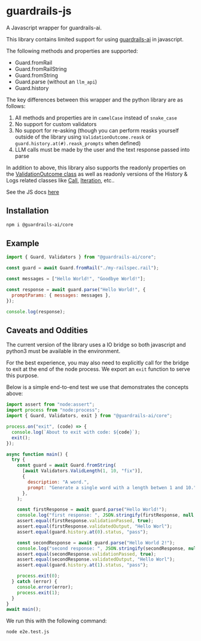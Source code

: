 # guardrails-js

A Javascript wrapper for guardrails-ai.

This library contains limited support for using [guardrails-ai](https://pypi.org/project/guardrails-ai/) in javascript.

The following methods and properties are supported:

- Guard.fromRail
- Guard.fromRailString
- Guard.fromString
- Guard.parse (without an `llm_api`)
- Guard.history

The key differences between this wrapper and the python library are as follows:

1. All methods and properties are in `camelCase` instead of `snake_case`
1. No support for custom validators
1. No support for re-asking (though you can perform reasks yourself outside of the library using `ValidationOutcome.reask` or `guard.history.at(#).reask_prompts` when defined)
1. LLM calls must be made by the user and the text response passed into parse

In addition to above, this library also supports the readonly properties on the [ValidationOutcome class](https://www.guardrailsai.com/docs/hub/api_reference_markdown/validation_outcome) as well as readonly versions of the History & Logs related classes like [Call](https://www.guardrailsai.com/docs/api_reference_markdown/history_and_logs#call-objects), [Iteration](https://www.guardrailsai.com/docs/api_reference_markdown/history_and_logs#iteration-objects), etc..

See the JS docs [here](/docs/modules.md)

## Installation

```sh
npm i @guardrails-ai/core
```

## Example

```js
import { Guard, Validators } from "@guardrails-ai/core";

const guard = await Guard.fromRail("./my-railspec.rail");

const messages = ["Hello World!", "Goodbye World!"];

const response = await guard.parse("Hello World!", {
  promptParams: { messages: messages },
});

console.log(response);
```

## Caveats and Oddities

The current version of the library uses a IO bridge so both javascript and python3 must be available in the environment.

For the best experience, you may also need to explicitly call for the bridge to exit at the end of the node process. We export an `exit` function to serve this purpose.

Below is a simple end-to-end test we use that demonstrates the concepts above:

```js
import assert from "node:assert";
import process from "node:process";
import { Guard, Validators, exit } from "@guardrails-ai/core";

process.on("exit", (code) => {
  console.log(`About to exit with code: ${code}`);
  exit();
});

async function main() {
  try {
    const guard = await Guard.fromString(
      [await Validators.ValidLength(1, 10, "fix")],
      {
        description: "A word.",
        prompt: "Generate a single word with a length betwen 1 and 10.",
      },
    );

    const firstResponse = await guard.parse("Hello World!");
    console.log("first response: ", JSON.stringify(firstResponse, null, 2));
    assert.equal(firstResponse.validationPassed, true);
    assert.equal(firstResponse.validatedOutput, "Hello Worl");
    assert.equal(guard.history.at(0).status, "pass");

    const secondResponse = await guard.parse("Hello World 2!");
    console.log("second response: ", JSON.stringify(secondResponse, null, 2));
    assert.equal(secondResponse.validationPassed, true);
    assert.equal(secondResponse.validatedOutput, "Hello Worl");
    assert.equal(guard.history.at(1).status, "pass");

    process.exit(0);
  } catch (error) {
    console.error(error);
    process.exit(1);
  }
}
await main();
```

We run this with the following command:

```sh
node e2e.test.js
```
